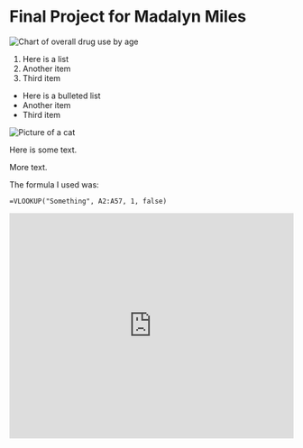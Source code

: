 # Final Project for Madalyn Miles 


![Chart of overall drug use by age](https://docs.google.com/spreadsheets/d/e/2PACX-1vTdXmIZb5FXP7sn-6MKcUoFPBHwpqloKLOpc8L5HajMO2RGyqJGAmseD6jX0CvG_7JWBNMgwwY8jCD3/pubchart?oid=1259785085&format=image)







1. Here is a list
2. Another item 
3. Third item

* Here is a bulleted list 
* Another item
* Third item 

![Picture of a cat](https://placekitten.com/400/300)

Here is some text.

More text.

The formula I used was:

```
=VLOOKUP("Something", A2:A57, 1, false)
```

<iframe title="Total Backlogged Cases in the U.S. Immigration Courts Hits Historic Highs" aria-label="Interactive line chart" id="datawrapper-chart-bRy0Y" src="https://datawrapper.dwcdn.net/bRy0Y/1/" scrolling="no" frameborder="0" style="width: 0; min-width: 100% !important; border: none;" height="400"></iframe><script type="text/javascript">!function(){"use strict";window.addEventListener("message",(function(a){if(void 0!==a.data["datawrapper-height"])for(var e in a.data["datawrapper-height"]){var t=document.getElementById("datawrapper-chart-"+e)||document.querySelector("iframe[src*='"+e+"']");t&&(t.style.height=a.data["datawrapper-height"][e]+"px")}}))}();
</script>

